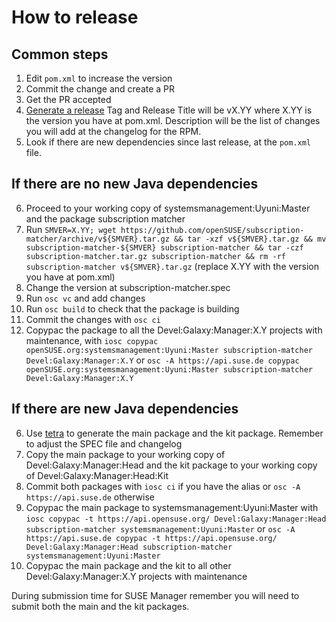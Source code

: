 # How to release

## Common steps

1. Edit `pom.xml` to increase the version
2. Commit the change and create a PR
3. Get the PR accepted
4. [Generate a release](https://github.com/openSUSE/subscription-matcher/releases/new) Tag and Release Title will be vX.YY where X.YY is the version you have at pom.xml. Description will be the list of changes you will add at the changelog for the RPM.
5. Look if there are new dependencies since last release, at the `pom.xml` file.

## If there are no new Java dependencies

6. Proceed to your working copy of systemsmanagement:Uyuni:Master and the package subscription matcher
7. Run `SMVER=X.YY; wget https://github.com/openSUSE/subscription-matcher/archive/v${SMVER}.tar.gz && tar -xzf v${SMVER}.tar.gz && mv subscription-matcher-${SMVER} subscription-matcher && tar -czf subscription-matcher.tar.gz subscription-matcher && rm -rf subscription-matcher v${SMVER}.tar.gz` (replace X.YY with the version you have at pom.xml)
8. Change the version at subscription-matcher.spec
9. Run `osc vc` and add changes
10. Run `osc build` to check that the package is building
11. Commit the changes with `osc ci`
12. Copypac the package to all the Devel:Galaxy:Manager:X.Y projects with maintenance, with `iosc copypac openSUSE.org:systemsmanagement:Uyuni:Master subscription-matcher Devel:Galaxy:Manager:X.Y` or `osc -A https://api.suse.de copypac openSUSE.org:systemsmanagement:Uyuni:Master subscription-matcher Devel:Galaxy:Manager:X.Y`

## If there are new Java dependencies

6. Use [tetra](https://github.com/moio/tetra) to generate the main package and the kit package. Remember to adjust the SPEC file and changelog
7. Copy the main package to your working copy of Devel:Galaxy:Manager:Head and the kit package to your working copy of Devel:Galaxy:Manager:Head:Kit
8. Commit both packages with `iosc ci` if you have the alias or `osc -A https://api.suse.de` otherwise
9. Copypac the main package to systemsmanagement:Uyuni:Master with `iosc copypac -t https://api.opensuse.org/ Devel:Galaxy:Manager:Head subscription-matcher systemsmanagement:Uyuni:Master` or `osc -A https://api.suse.de copypac -t https://api.opensuse.org/ Devel:Galaxy:Manager:Head subscription-matcher systemsmanagement:Uyuni:Master`
10. Copypac the main package and the kit to all other Devel:Galaxy:Manager:X.Y projects with maintenance

During submission time for SUSE Manager remember you will need to submit both the main and the kit packages.
